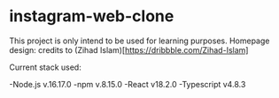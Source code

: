 # instagram-web-clone

This project is only intend to be used for learning purposes.
Homepage design: credits to (Zihad Islam)[https://dribbble.com/Zihad-Islam]


Current stack used:

-Node.js v.16.17.0
-npm v.8.15.0
-React v18.2.0
-Typescript v4.8.3
